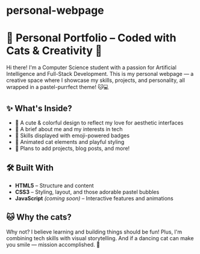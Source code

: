 # personal-webpage

# 🌸 Personal Portfolio – Coded with Cats & Creativity 🐾

Hi there! I'm a Computer Science student with a passion for Artificial Intelligence and Full-Stack Development. This is my personal webpage — a creative space where I showcase my skills, projects, and personality, all wrapped in a pastel-purrfect theme! 🐱💻

## ✨ What's Inside?

- 🎨 A cute & colorful design to reflect my love for aesthetic interfaces
- 🧠 A brief about me and my interests in tech
- 🧰 Skills displayed with emoji-powered badges
- 🐾 Animated cat elements and playful styling
- 💼 Plans to add projects, blog posts, and more!

## 🛠️ Built With

- **HTML5** – Structure and content
- **CSS3** – Styling, layout, and those adorable pastel bubbles
- **JavaScript** *(coming soon)* – Interactive features and animations

## 🐱 Why the cats?

Why not? I believe learning and building things should be fun! Plus, I'm combining tech skills with visual storytelling. And if a dancing cat can make you smile — mission accomplished. 💖
